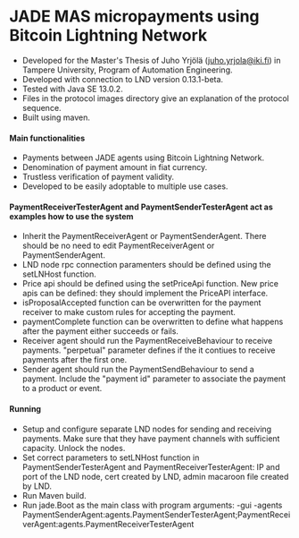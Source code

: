# JADE MAS micropayments using Bitcoin Lightning Network

- Developed for the Master's Thesis of Juho Yrjölä (juho.yrjola@iki.fi) in Tampere University, Program of Automation Engineering.  
- Developed with connection to LND version 0.13.1-beta.  
- Tested with Java SE 13.0.2.  
- Files in the protocol images directory give an explanation of the protocol sequence.  
- Built using maven.  

#### Main functionalities

- Payments between JADE agents using Bitcoin Lightning Network.  
- Denomination of payment amount in fiat currency.  
- Trustless verification of payment validity.  
- Developed to be easily adoptable to multiple use cases.  

#### PaymentReceiverTesterAgent and PaymentSenderTesterAgent act as examples how to use the system

- Inherit the PaymentReceiverAgent or PaymentSenderAgent. There should be no need to edit PaymentReceiverAgent or PaymentSenderAgent.  
- LND node rpc connection paramenters should be defined using the setLNHost function.  
- Price api should be defined using the setPriceApi function. New price apis can be defined: they should implement the PriceAPI interface.  
- isProposalAccepted function can be overwritten for the payment receiver to make custom rules for accepting the payment.  
- paymentComplete function can be overwritten to define what happens after the payment either succeeds or fails.  
- Receiver agent should run the PaymentReceiveBehaviour to receive payments. "perpetual" parameter defines if the it contiues to receive payments after the first one.  
- Sender agent should run the PaymentSendBehaviour to send a payment. Include the "payment id" parameter to associate the payment to a product or event.  

#### Running

- Setup and configure separate LND nodes for sending and receiving payments. Make sure that they have payment channels with sufficient capacity. Unlock the nodes.  
- Set correct parameters to setLNHost function in PaymentSenderTesterAgent and PaymentReceiverTesterAgent: IP and port of the LND node, cert created by LND, admin macaroon file created by LND.  
- Run Maven build.  
- Run jade.Boot as the main class with program arguments: -gui -agents PaymentSenderAgent:agents.PaymentSenderTesterAgent;PaymentReceiverAgent:agents.PaymentReceiverTesterAgent  
